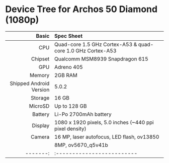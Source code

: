 Device Tree for Archos 50 Diamond (1080p)
===========================================

Basic   | Spec Sheet
-------:|:-------------------------
CPU     | Quad-core 1.5 GHz Cortex-A53 & quad-core 1.0 GHz Cortex-A53
Chipset | Qualcomm MSM8939 Snapdragon 615
GPU     | Adreno 405
Memory  | 2GB RAM
Shipped Android Version | 5.0.2
Storage | 16 GB
MicroSD | Up to 128 GB
Battery | Li-Po 2700mAh battery
Display | 1080 x 1920 pixels, 5.0 inches (~440 ppi pixel density)
Camera  | 16 MP, laser autofocus, LED flash, ov13850
        | 8MP, ov5670_q5v41b
-------:|:-------------------------
